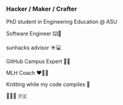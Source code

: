 ### Hacker / Maker / Crafter

<!--
**HalcyonAura/HalcyonAura** is a ✨ _special_ ✨ repository because its `README.md` (this file) appears on your GitHub profile.

Here are some ideas to get you started:

- 🔭 I’m currently working on ...
- 🌱 I’m currently learning ...
- 👯 I’m looking to collaborate on ...
- 🤔 I’m looking for help with ...
- 💬 Ask me about ...
- 📫 How to reach me: ...
- 😄 Pronouns: ...
- ⚡ Fun fact: ...
-->

PhD student in Engineering Education @ ASU

Software Engineer ⌨️🐒 

sunhacks advisor ☀️💻 

GitHub Campus Expert 🚩💖 

MLH Coach ❤️💙💛

Knitting while my code compiles 🔌

💜🤍🖤 🇵🇪
